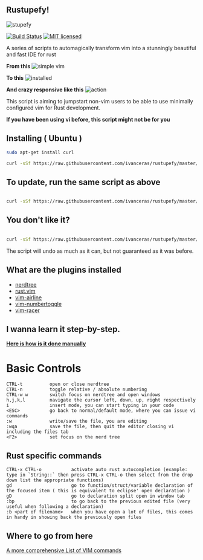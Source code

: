 ## Rustupefy!
![stupefy](https://raw.githubusercontent.com/ivanceras/rustupefy/master/reference/stupefy2.jpg)

[![Build Status](https://api.travis-ci.org/ivanceras/rustupefy.svg)](https://travis-ci.org/ivanceras/rustupefy)
[![MIT licensed](https://img.shields.io/badge/license-MIT-blue.svg)](./LICENSE)

A series of scripts to automagically transform vim into a stunningly beautiful and fast IDE for rust

**From this**
![simple vim](https://raw.githubusercontent.com/ivanceras/rustupefy/master/bare_vim.png)

**To this**
![installed](https://raw.githubusercontent.com/ivanceras/rustupefy/master/vim_complete.png)

**And crazy responsive like this**
![action](https://raw.githubusercontent.com/ivanceras/rustupefy/master/vim_action.gif)

This script is aiming to jumpstart non-vim users to be able to use minimally configured vim for Rust development.

**If you have been using vi before, this script might not be for you**

## Installing ( Ubuntu )

```sh
sudo apt-get install curl

curl -sSf https://raw.githubusercontent.com/ivanceras/rustupefy/master/setup.sh | sh

```

## To update, run the same script as above

```sh

curl -sSf https://raw.githubusercontent.com/ivanceras/rustupefy/master/setup.sh | sh

```

## You don't like it?

```sh

curl -sSf https://raw.githubusercontent.com/ivanceras/rustupefy/master/uninstall.sh | sh

```

The script will undo as much as it can, but not guaranteed as it was before.


## What are the plugins installed
- [nerdtree](https://github.com/scrooloose/nerdtree)
- [rust.vim](https://github.com/rust-lang/rust.vim)
- [vim-airline](https://github.com/bling/vim-airline)
- [vim-numbertoggle](https://github.com/jeffkreeftmeijer/vim-numbertoggle)
- [vim-racer](https://github.com/racer-rust/vim-racer)

## I wanna learn it step-by-step.

**[Here is how is it done manually](https://github.com/ivanceras/rust-vim-setup)**



# Basic Controls
	CTRL-t          open or close nerdtree
	CTRL-n          toggle relative / absolute numbering
	CTRL-w w        switch focus on nerdtree and open windows
	h,j,k,l         navigate the cursor left, down, up, right respectively
	i               insert mode, you can start typing in your code
	<ESC>           go back to normal/default mode, where you can issue vi commands
	:w              write/save the file, you are editing
	:wqa            save the file, then quit the editor closing vi including the files tab
	<F2>            set focus on the nerd tree

## Rust specific commands
	CTRL-x CTRL-o           activate auto rust autocompletion (example: type in `String::` then press CTRL-x CTRL-o then select from the drop down list the appropriate functions)
	gd                      go to function/struct/variable declaration of the focused item ( this is equivalent to eclipse' open declaration )
	gD                      go to declaration split open in window tab
	:bp                     to go back to the previous edited file (very useful when following a declaration)
	:b <part of filename>   when you have open a lot of files, this comes in handy in showing back the previously open files

## Where to go from here

[A more comprehensive List of VIM commands](https://github.com/ivanceras/rust-vim-setup/blob/master/VIM_Notes.md)


